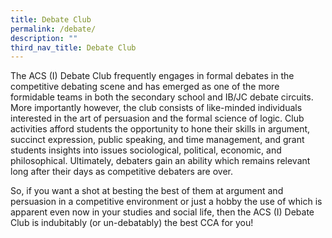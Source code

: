 ```yaml
---
title: Debate Club
permalink: /debate/
description: ""
third_nav_title: Debate Club
---
```

The ACS (I) Debate Club frequently engages in formal debates in the competitive debating scene and has emerged as one of the more formidable teams in both the secondary school and IB/JC debate circuits. More importantly however, the club consists of like-minded individuals interested in the art of persuasion and the formal science of logic. Club activities afford students the opportunity to hone their skills in argument, succinct expression, public speaking, and time management, and grant students insights into issues sociological, political, economic, and philosophical. Ultimately, debaters gain an ability which remains relevant long after their days as competitive debaters are over.

So, if you want a shot at besting the best of them at argument and persuasion in a competitive environment or just a hobby the use of which is apparent even now in your studies and social life, then the ACS (I) Debate Club is indubitably (or un-debatably) the best CCA for you!


